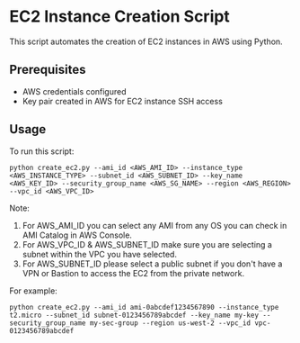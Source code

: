 # EC2 Instance Creation Script

This script automates the creation of EC2 instances in AWS using Python.

## Prerequisites

- AWS credentials configured
- Key pair created in AWS for EC2 instance SSH access

## Usage

To run this script:
```
python create_ec2.py --ami_id <AWS_AMI_ID> --instance_type <AWS_INSTANCE_TYPE> --subnet_id <AWS_SUBNET_ID> --key_name <AWS_KEY_ID> --security_group_name <AWS_SG_NAME> --region <AWS_REGION> --vpc_id <AWS_VPC_ID>
```

Note:
1. For AWS_AMI_ID you can select any AMI from any OS you can check in AMI Catalog in AWS Console.
2. For AWS_VPC_ID & AWS_SUBNET_ID make sure you are selecting a subnet within the VPC you have selected.
3. For AWS_SUBNET_ID please select a public subnet if you don't have a VPN or Bastion to access the EC2 from the private network.

For example: 
```
python create_ec2.py --ami_id ami-0abcdef1234567890 --instance_type t2.micro --subnet_id subnet-0123456789abcdef --key_name my-key --security_group_name my-sec-group --region us-west-2 --vpc_id vpc-0123456789abcdef
```

